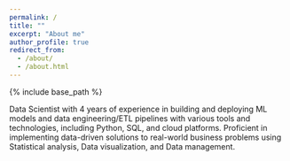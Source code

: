 ```yaml
---
permalink: /
title: ""
excerpt: "About me"
author_profile: true
redirect_from: 
  - /about/
  - /about.html
---
```


{% include base_path %}

Data Scientist with 4 years of experience in building and deploying ML models and data engineering/ETL pipelines with various tools and technologies, including Python, SQL, and cloud platforms. Proficient in implementing data-driven solutions to real-world business problems using Statistical analysis, Data visualization, and Data management.
